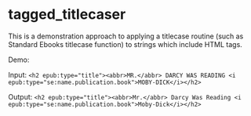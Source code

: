 # tagged_titlecaser

This is a demonstration approach to applying a titlecase routine (such as Standard Ebooks titlecase function) to strings which include HTML tags.

Demo:

Input: `<h2 epub:type="title"><abbr>MR.</abbr> DARCY WAS READING <i epub:type="se:name.publication.book">MOBY-DICK</i></h2>`

Output: `<h2 epub:type="title"><abbr>Mr.</abbr> Darcy Was Reading <i epub:type="se:name.publication.book">Moby-Dick</i></h2>`
